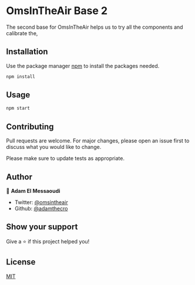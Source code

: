 # OmsInTheAir Base 2

The second base for OmsInTheAir helps us to try all the components and calibrate the,

## Installation

Use the package manager [npm](https://www.npmjs.com/get-npm) to install the packages needed.

```bash
npm install
```

## Usage

```bash
npm start
```

## Contributing
Pull requests are welcome. For major changes, please open an issue first to discuss what you would like to change.

Please make sure to update tests as appropriate.

## Author

👤 **Adam El Messaoudi**

* Twitter: [@omsintheair](https://twitter.com/omsintheair)
* Github: [@adamthecro](https://github.com/adamthecro)

## Show your support

Give a ⭐️ if this project helped you!

## License
[MIT](https://choosealicense.com/licenses/mit/)
